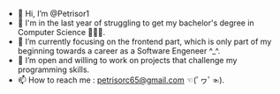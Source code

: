 - 👋 Hi, I’m @Petrisor1
- 👀 I'm in the last year of struggling to get my bachelor's degree in Computer Science 🎊🧨🎈.
- 🌱 I’m currently focusing on  the frontend part, which is only part of my beginning towards a career as a Software Engeneer ^_^.
- 💞️ I’m open and willing to work on projects that challenge my programming skills.
- 📫 How to reach me : petrisorc65@gmail.com ☜(ﾟヮﾟ☜).

<!---
Petrisor1/Petrisor1 is a ✨ special ✨ repository because its `README.md` (this file) appears on your GitHub profile.
You can click the Preview link to take a look at your changes.
--->
